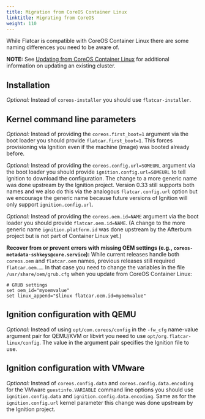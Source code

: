 ```yaml
---
title: Migration from CoreOS Container Linux
linktitle: Migrating from CoreOS
weight: 110
---
```


While Flatcar is compatible with CoreOS Container Linux there are some naming differences you need to be aware of.

**NOTE:** See [Updating from CoreOS Container Linux](update-from-container-linux)
for additional information on updating an existing cluster.

## Installation

_Optional:_ Instead of `coreos-installer` you should use `flatcar-installer`.

## Kernel command line parameters

_Optional:_ Instead of providing the `coreos.first_boot=1` argument via the boot loader you should provide `flatcar.first_boot=1`.
This forces provisioning via Ignition even if the machine (image) was booted already before.

_Optional:_ Instead of providing the `coreos.config.url=SOMEURL` argument via the boot loader you should provide `ignition.config.url=SOMEURL`
to tell Ignition to download the configuration.
The change to a more generic name was done upstream by the Ignition project. Version 0.33 still supports both names and we
also do this via the analogous `flatcar.config.url` option but we encourage the generic name because future versions of Ignition
will only support `ignition.config.url`.

_Optional:_ Instead of providing the `coreos.oem.id=NAME` argument via the boot loader you should provide `flatcar.oem.id=NAME`.
(A change to the more generic name `ignition.platform.id` was done upstream by the Afterburn project but is not part of Container Linux yet.)

**Recover from or prevent errors with missing OEM settings (e.g., `coreos-metadata-sshkeys@core.service`):** While current releases handle both `coreos.oem` and `flatcar.oem` names, previous releases still required `flatcar.oem.…`.
In that case you need to change the variables in the file `/usr/share/oem/grub.cfg` when you update from CoreOS Container Linux:

```text
# GRUB settings
set oem_id="myoemvalue"
set linux_append="$linux flatcar.oem.id=myoemvalue"
```

## Ignition configuration with QEMU

_Optional:_ Instead of using `opt/com.coreos/config` in the `-fw_cfg` name-value argument pair for QEMU/KVM or libvirt you need to use `opt/org.flatcar-linux/config`.
The value in the argument pair specifies the Ignition file to use.

## Ignition configuration with VMware

_Optional:_ Instead of `coreos.config.data` and `coreos.config.data.encoding` for the VMware `guestinfo.VARIABLE` command line options you should use `ignition.config.data` and `ignition.config.data.encoding`.
Same as for the `ignition.config.url` kernel parameter this change was done upstream by the Ignition project.
